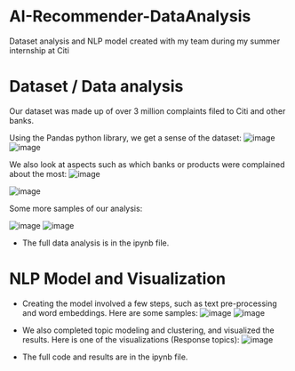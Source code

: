 # AI-Recommender-DataAnalysis
Dataset analysis and NLP model created with my team during my summer internship at Citi

# Dataset / Data analysis
Our dataset was made up of over 3 million complaints filed to Citi and other banks.

Using the Pandas python library, we get a sense of the dataset:
![image](https://github.com/user-attachments/assets/55dabcc0-5496-4fd3-a979-78c9d3a0a96f)
![image](https://github.com/user-attachments/assets/9c729cf1-3b13-4dcd-88a4-3cc70bb8c4ae)

We also look at aspects such as which banks or products were complained about the most:
![image](https://github.com/user-attachments/assets/f6232ad4-3623-47df-9d4e-240c0e172daf)

![image](https://github.com/user-attachments/assets/0882731a-bfc0-4e3a-86fd-890bbbc84ed7)

Some more samples of our analysis: 

![image](https://github.com/user-attachments/assets/0a47b53a-ef5a-416f-8460-e8b59401d4cd)
![image](https://github.com/user-attachments/assets/2624ca8f-6564-4a80-90c5-cbb57ac06278)

- The full data analysis is in the ipynb file.

# NLP Model and Visualization

- Creating the model involved a few steps, such as text pre-processing and word embeddings. Here are some samples:
![image](https://github.com/user-attachments/assets/92d0d805-bdcf-413a-855b-4e091f224556)
![image](https://github.com/user-attachments/assets/c7b995db-f6a6-49a8-8e5d-6f3fcc6cd604)


- We also completed topic modeling and clustering, and visualized the results. Here is one of the visualizations (Response topics):
![image](https://github.com/user-attachments/assets/30c23da2-b358-49c3-a8e6-afbe8cb16d1a)

- The full code and results are in the ipynb file.

